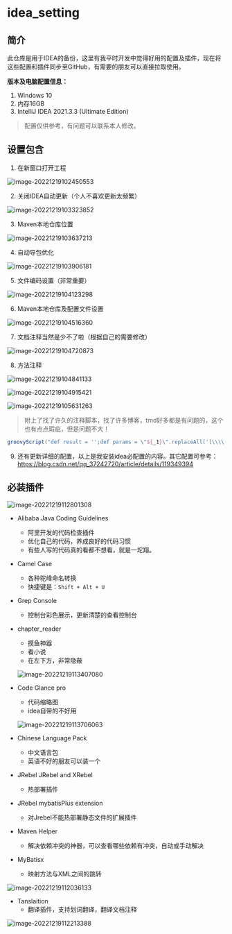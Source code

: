 # idea_setting

## 简介

​		此仓库是用于IDEA的备份，这里有我平时开发中觉得好用的配置及插件，现在将这些配置和插件同步至GitHub，有需要的朋友可以直接拉取使用。

**版本及电脑配置信息：**

1. Windows 10
2. 内存16GB
3. IntelliJ IDEA 2021.3.3 (Ultimate Edition)

> 配置仅供参考，有问题可以联系本人修改。

##  设置包含

1. 在新窗口打开工程

![image-20221219102450553](assets/image-20221219102450553.png)

2. 关闭IDEA自动更新（个人不喜欢更新太频繁）

![image-20221219103323852](assets/image-20221219103323852.png)

3. Maven本地仓库位置

![image-20221219103637213](assets/image-20221219103637213.png)

4. 自动导包优化

![image-20221219103906181](assets/image-20221219103906181.png)

5. 文件编码设置（非常重要）

![image-20221219104123298](assets/image-20221219104123298.png)

6. Maven本地仓库及配置文件设置

![image-20221219104516360](assets/image-20221219104516360.png)

7. 文档注释当然是少不了啦（根据自己的需要修改）

![image-20221219104720873](assets/image-20221219104720873.png)

8. 方法注释

![image-20221219104841133](assets/image-20221219104841133.png)

![image-20221219104915421](assets/image-20221219104915421.png)

![image-20221219105631263](assets/image-20221219105631263.png)



> 附上了找了许久的注释脚本，找了许多博客，tmd好多都是有问题的，这个也有点点瑕疵，但是问题不大！

```groovy
groovyScript("def result = '';def params = \"${_1}\".replaceAll('[\\\\[|\\\\]|\\\\s]', '').split(',').toList(); for(i = 0; i < params.size(); i++) {if(params[i] != '')result+='* @param ' + params[i] + ((i < params.size() - 1) ? '\\r\\n ' : '')}; return result == '' ? null : '\\r\\n ' + result", methodParameters())
```

9. 还有更新详细的配置，以上是我安装idea必配置的内容。其它配置可参考：https://blog.csdn.net/qq_37242720/article/details/119349394

## 必装插件

![image-20221219112801308](assets/image-20221219112801308.png)

- Alibaba Java Coding Guidelines

  - 阿里开发的代码检查插件
  - 优化自己的代码，养成良好的代码习惯
  - 有些人写的代码真的看都不想看，就是一坨翔。

- Camel Case

  - 各种驼峰命名转换
  - 快捷键是：`Shift + Alt + U`

- Grep Console

  - 控制台彩色展示，更新清楚的查看控制台

- chapter_reader

  - 摸鱼神器
  - 看小说
  - 在左下方，非常隐蔽

  ![image-20221219113407080](assets/image-20221219113407080.png)

- Code Glance pro

  - 代码缩略图
  - idea自带的不好用

  ![image-20221219113706063](assets/image-20221219113706063.png)

- Chinese Language Pack

  - 中文语言包
  - 英语不好的朋友可以装一个

- JRebel JRebel and XRebel

  - 热部署插件

- JRebel mybatisPlus extension

  - 对Jrebel不能热部署静态文件的扩展插件

- Maven Helper

  - 解决依赖冲突的神器，可以查看哪些依赖有冲突，自动或手动解决

- MyBatisx

  - 映射方法与XML之间的跳转



![image-20221219112036133](assets/image-20221219112036133.png)

- Tanslaition
  - 翻译插件，支持划词翻译，翻译文档注释

![image-20221219112213388](assets/image-20221219112213388.png)

```

```

